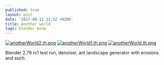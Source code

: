 ```yaml
---
published: true
layout: post
date: '2017-08-11 21:52 +0200'
title: Another world
tags: blender mine
---
```

[![anotherWorld2.th.png](https://images.weserv.nl/?url=//cdn.scrot.moe/images/2017/08/11/anotherWorld2.th.png)](https://scrot.moe/image/6xTkC) [![anotherWorld1.th.png](https://images.weserv.nl/?url=//cdn.scrot.moe/images/2017/08/11/anotherWorld1.th.png)](https://scrot.moe/image/6xNs6) [![anotherWorld.th.png](https://images.weserv.nl/?url=//cdn.scrot.moe/images/2017/08/11/anotherWorld.th.png)](https://scrot.moe/image/6xR0j)

Blender 2.79 rc1 test run, denoiser, ant landscape generator with erosions and such.
